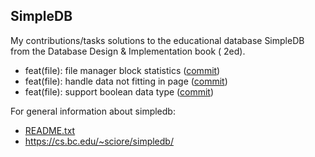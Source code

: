 ## SimpleDB

My contributions/tasks solutions to the educational database SimpleDB from the Database Design & Implementation book (
2ed).

- feat(file): file manager block
  statistics ([commit](https://github.com/Amr2812/simpledb/commit/4948b9ea0b37703d6af37259be9dc8f18a428d24))
- feat(file): handle data not fitting in
  page ([commit](https://github.com/Amr2812/simpledb/commit/c2e44635a5f48d98e758c0760114e499cce0762e))
- feat(file): support boolean data type ([commit]())

For general information about simpledb:

- [README.txt](README.txt)
- https://cs.bc.edu/~sciore/simpledb/